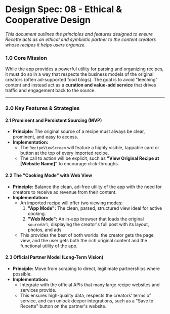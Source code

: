 # **Design Spec: 08 - Ethical & Cooperative Design**

*This document outlines the principles and features designed to ensure Recette acts as an ethical and symbiotic partner to the content creators whose recipes it helps users organize.*

### **1.0 Core Mission**

While the app provides a powerful utility for parsing and organizing recipes, it must do so in a way that respects the business models of the original creators (often ad-supported food blogs). The goal is to avoid "leeching" content and instead act as a **curation and value-add service** that drives traffic and engagement back to the source.

---

### **2.0 Key Features & Strategies**

#### **2.1 Prominent and Persistent Sourcing (MVP)**

* **Principle:** The original source of a recipe must always be clear, prominent, and easy to access.
* **Implementation:**
    * The `RecipeViewScreen` will feature a highly visible, tappable card or button at the top of every imported recipe.
    * The call to action will be explicit, such as **"View Original Recipe at [Website Name]"** to encourage click-throughs.

#### **2.2 The "Cooking Mode" with Web View**

* **Principle:** Balance the clean, ad-free utility of the app with the need for creators to receive ad revenue from their content.
* **Implementation:**
    * An imported recipe will offer two viewing modes:
        1.  **"App Mode":** The clean, parsed, structured view ideal for active cooking.
        2.  **"Web Mode":** An in-app browser that loads the original `sourceUrl`, displaying the creator's full post with its layout, photos, and ads.
    * This provides the best of both worlds: the creator gets the page view, and the user gets both the rich original content and the functional utility of the app.

#### **2.3 Official Partner Model (Long-Term Vision)**

* **Principle:** Move from scraping to direct, legitimate partnerships where possible.
* **Implementation:**
    * Integrate with the official APIs that many large recipe websites and services provide.
    * This ensures high-quality data, respects the creators' terms of service, and can unlock deeper integrations, such as a "Save to Recette" button on the partner's website.
